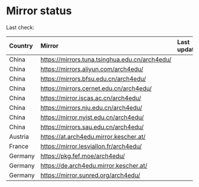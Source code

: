 <script src="./time.js"></script>
# Mirror status
Last check: <script type="text/javascript">localize(1714756586.119443);</script>

|Country|Mirror|Last update|
|:------|:-----|:----------|
|China|https://mirrors.tuna.tsinghua.edu.cn/arch4edu/|<script type="text/javascript">localize(1714718083);</script>|
|China|https://mirrors.aliyun.com/arch4edu/|<script type="text/javascript">localize(1714718083);</script>|
|China|https://mirrors.bfsu.edu.cn/arch4edu/|<script type="text/javascript">localize(1714718083);</script>|
|China|https://mirrors.cernet.edu.cn/arch4edu/|<script type="text/javascript">localize(1714718083);</script>|
|China|https://mirror.iscas.ac.cn/arch4edu/|<script type="text/javascript">localize(1714718083);</script>|
|China|https://mirrors.nju.edu.cn/arch4edu/|<script type="text/javascript">localize(1714674898);</script>|
|China|https://mirror.nyist.edu.cn/arch4edu/|<script type="text/javascript">localize(1714718083);</script>|
|China|https://mirrors.sau.edu.cn/arch4edu/|<script type="text/javascript">localize(1714718083);</script>|
|Austria|https://at.arch4edu.mirror.kescher.at/|<script type="text/javascript">localize(1714718083);</script>|
|France|https://mirror.lesviallon.fr/arch4edu/|<script type="text/javascript">localize(1714718083);</script>|
|Germany|https://pkg.fef.moe/arch4edu/|<script type="text/javascript">localize(1714718083);</script>|
|Germany|https://de.arch4edu.mirror.kescher.at/|<script type="text/javascript">localize(1714718083);</script>|
|Germany|https://mirror.sunred.org/arch4edu/|<script type="text/javascript">localize(1714718083);</script>|

<script src="./tablefilter/tablefilter.js"></script>
<script src="./table.js"></script>